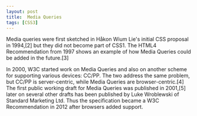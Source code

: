 ```yaml
---
layout: post
title:  Media Queries
tags: [CSS3]
---
```


Media queries were first sketched in Håkon Wium Lie's initial CSS proposal in 1994,[2] but they did not become part of CSS1. The HTML4 Recommendation from 1997 shows an example of how Media Queries could be added in the future.[3] 

<!--more-->

In 2000, W3C started work on Media Queries and also on another scheme for supporting various devices: CC/PP. The two address the same problem, but CC/PP is server-centric, while Media Queries are browser-centric.[4] The first public working draft for Media Queries was published in 2001,[5] later on several other drafts has been published by Luke Wroblewski of Standard Marketing Ltd. Thus the specification became a W3C Recommendation in 2012 after browsers added support.
